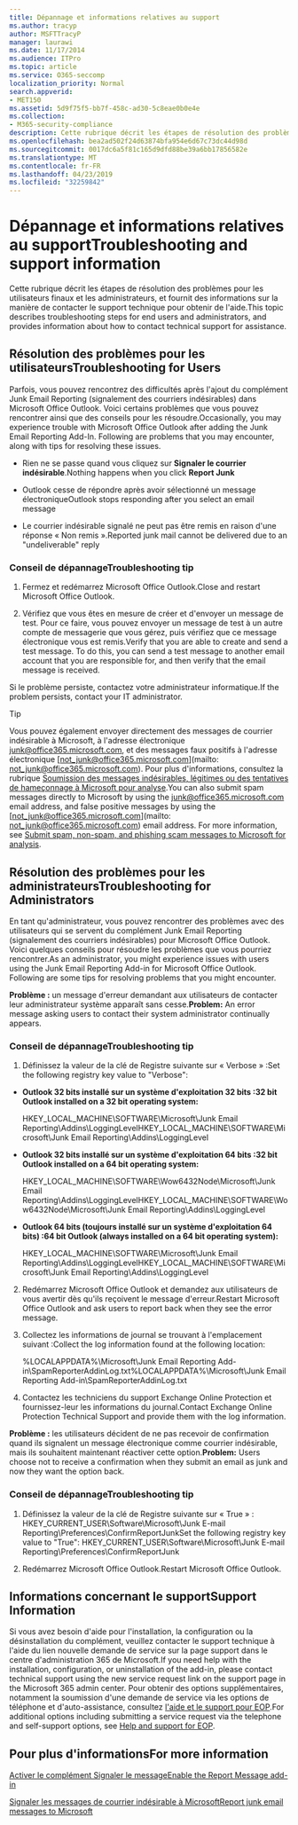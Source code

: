 ```yaml
---
title: Dépannage et informations relatives au support
ms.author: tracyp
author: MSFTTracyP
manager: laurawi
ms.date: 11/17/2014
ms.audience: ITPro
ms.topic: article
ms.service: O365-seccomp
localization_priority: Normal
search.appverid:
- MET150
ms.assetid: 5d9f75f5-bb7f-458c-ad30-5c8eae0b0e4e
ms.collection:
- M365-security-compliance
description: Cette rubrique décrit les étapes de résolution des problèmes pour les utilisateurs finaux et les administrateurs, et fournit des informations sur la manière de contacter le support technique pour obtenir de l'aide.
ms.openlocfilehash: bea2ad502f24d63874bfa954e6d67c73dc44d98d
ms.sourcegitcommit: 0017dc6a5f81c165d9dfd88be39a6bb17856582e
ms.translationtype: MT
ms.contentlocale: fr-FR
ms.lasthandoff: 04/23/2019
ms.locfileid: "32259842"
---
```

# <a name="troubleshooting-and-support-information"></a><span data-ttu-id="26f8c-103">Dépannage et informations relatives au support</span><span class="sxs-lookup"><span data-stu-id="26f8c-103">Troubleshooting and support information</span></span>

<span data-ttu-id="26f8c-104">Cette rubrique décrit les étapes de résolution des problèmes pour les utilisateurs finaux et les administrateurs, et fournit des informations sur la manière de contacter le support technique pour obtenir de l'aide.</span><span class="sxs-lookup"><span data-stu-id="26f8c-104">This topic describes troubleshooting steps for end users and administrators, and provides information about how to contact technical support for assistance.</span></span>
  
## <a name="troubleshooting-for-users"></a><span data-ttu-id="26f8c-105">Résolution des problèmes pour les utilisateurs</span><span class="sxs-lookup"><span data-stu-id="26f8c-105">Troubleshooting for Users</span></span>

<span data-ttu-id="26f8c-p101">Parfois, vous pouvez rencontrez des difficultés après l'ajout du complément Junk Email Reporting (signalement des courriers indésirables) dans Microsoft Office Outlook. Voici certains problèmes que vous pouvez rencontrer ainsi que des conseils pour les résoudre.</span><span class="sxs-lookup"><span data-stu-id="26f8c-p101">Occasionally, you may experience trouble with Microsoft Office Outlook after adding the Junk Email Reporting Add-In. Following are problems that you may encounter, along with tips for resolving these issues.</span></span> 
  
- <span data-ttu-id="26f8c-108">Rien ne se passe quand vous cliquez sur **Signaler le courrier indésirable**.</span><span class="sxs-lookup"><span data-stu-id="26f8c-108">Nothing happens when you click **Report Junk**</span></span>
    
- <span data-ttu-id="26f8c-109">Outlook cesse de répondre après avoir sélectionné un message électronique</span><span class="sxs-lookup"><span data-stu-id="26f8c-109">Outlook stops responding after you select an email message</span></span>
    
- <span data-ttu-id="26f8c-110">Le courrier indésirable signalé ne peut pas être remis en raison d'une réponse « Non remis ».</span><span class="sxs-lookup"><span data-stu-id="26f8c-110">Reported junk mail cannot be delivered due to an "undeliverable" reply</span></span>
    
### <a name="troubleshooting-tip"></a><span data-ttu-id="26f8c-111">Conseil de dépannage</span><span class="sxs-lookup"><span data-stu-id="26f8c-111">Troubleshooting tip</span></span>

1. <span data-ttu-id="26f8c-112">Fermez et redémarrez Microsoft Office Outlook.</span><span class="sxs-lookup"><span data-stu-id="26f8c-112">Close and restart Microsoft Office Outlook.</span></span>
    
2. <span data-ttu-id="26f8c-p102">Vérifiez que vous êtes en mesure de créer et d'envoyer un message de test. Pour ce faire, vous pouvez envoyer un message de test à un autre compte de messagerie que vous gérez, puis vérifiez que ce message électronique vous est remis.</span><span class="sxs-lookup"><span data-stu-id="26f8c-p102">Verify that you are able to create and send a test message. To do this, you can send a test message to another email account that you are responsible for, and then verify that the email message is received.</span></span>
    
<span data-ttu-id="26f8c-115">Si le problème persiste, contactez votre administrateur informatique.</span><span class="sxs-lookup"><span data-stu-id="26f8c-115">If the problem persists, contact your IT administrator.</span></span>
  
> [!TIP]
> <span data-ttu-id="26f8c-p103">Vous pouvez également envoyer directement des messages de courrier indésirable à Microsoft, à l'adresse électronique [junk@office365.microsoft.com](mailto:junk@office365.microsoft.com), et des messages faux positifs à l'adresse électronique [not_junk@office365.microsoft.com](mailto: not_junk@office365.microsoft.com). Pour plus d'informations, consultez la rubrique [Soumission des messages indésirables, légitimes ou des tentatives de hameçonnage à Microsoft pour analyse](submit-spam-non-spam-and-phishing-scam-messages-to-microsoft-for-analysis.md).</span><span class="sxs-lookup"><span data-stu-id="26f8c-p103">You can also submit spam messages directly to Microsoft by using the [junk@office365.microsoft.com](mailto:junk@office365.microsoft.com) email address, and false positive messages by using the [not_junk@office365.microsoft.com](mailto: not_junk@office365.microsoft.com) email address. For more information, see [Submit spam, non-spam, and phishing scam messages to Microsoft for analysis](submit-spam-non-spam-and-phishing-scam-messages-to-microsoft-for-analysis.md).</span></span> 
  
## <a name="troubleshooting-for-administrators"></a><span data-ttu-id="26f8c-118">Résolution des problèmes pour les administrateurs</span><span class="sxs-lookup"><span data-stu-id="26f8c-118">Troubleshooting for Administrators</span></span>

<span data-ttu-id="26f8c-p104">En tant qu'administrateur, vous pouvez rencontrer des problèmes avec des utilisateurs qui se servent du complément Junk Email Reporting (signalement des courriers indésirables) pour Microsoft Office Outlook. Voici quelques conseils pour résoudre les problèmes que vous pourriez rencontrer.</span><span class="sxs-lookup"><span data-stu-id="26f8c-p104">As an administrator, you might experience issues with users using the Junk Email Reporting Add-in for Microsoft Office Outlook. Following are some tips for resolving problems that you might encounter.</span></span> 
  
 <span data-ttu-id="26f8c-121">**Problème :** un message d'erreur demandant aux utilisateurs de contacter leur administrateur système apparaît sans cesse.</span><span class="sxs-lookup"><span data-stu-id="26f8c-121">**Problem:** An error message asking users to contact their system administrator continually appears.</span></span> 
  
### <a name="troubleshooting-tip"></a><span data-ttu-id="26f8c-122">Conseil de dépannage</span><span class="sxs-lookup"><span data-stu-id="26f8c-122">Troubleshooting tip</span></span>

1. <span data-ttu-id="26f8c-123">Définissez la valeur de la clé de Registre suivante sur « Verbose » :</span><span class="sxs-lookup"><span data-stu-id="26f8c-123">Set the following registry key value to "Verbose":</span></span>
    
  - <span data-ttu-id="26f8c-124">**Outlook 32 bits installé sur un système d'exploitation 32 bits :**</span><span class="sxs-lookup"><span data-stu-id="26f8c-124">**32 bit Outlook installed on a 32 bit operating system:**</span></span>
    
    <span data-ttu-id="26f8c-125">HKEY_LOCAL_MACHINE\SOFTWARE\Microsoft\Junk Email Reporting\Addins\LoggingLevel</span><span class="sxs-lookup"><span data-stu-id="26f8c-125">HKEY_LOCAL_MACHINE\SOFTWARE\Microsoft\Junk Email Reporting\Addins\LoggingLevel</span></span>
    
  - <span data-ttu-id="26f8c-126">**Outlook 32 bits installé sur un système d'exploitation 64 bits :**</span><span class="sxs-lookup"><span data-stu-id="26f8c-126">**32 bit Outlook installed on a 64 bit operating system:**</span></span>
    
    <span data-ttu-id="26f8c-127">HKEY_LOCAL_MACHINE\SOFTWARE\Wow6432Node\Microsoft\Junk Email Reporting\Addins\LoggingLevel</span><span class="sxs-lookup"><span data-stu-id="26f8c-127">HKEY_LOCAL_MACHINE\SOFTWARE\Wow6432Node\Microsoft\Junk Email Reporting\Addins\LoggingLevel</span></span>
    
  - <span data-ttu-id="26f8c-128">**Outlook 64 bits (toujours installé sur un système d'exploitation 64 bits) :**</span><span class="sxs-lookup"><span data-stu-id="26f8c-128">**64 bit Outlook (always installed on a 64 bit operating system):**</span></span>
    
    <span data-ttu-id="26f8c-129">HKEY_LOCAL_MACHINE\SOFTWARE\Microsoft\Junk Email Reporting\Addins\LoggingLevel</span><span class="sxs-lookup"><span data-stu-id="26f8c-129">HKEY_LOCAL_MACHINE\SOFTWARE\Microsoft\Junk Email Reporting\Addins\LoggingLevel</span></span>
    
2. <span data-ttu-id="26f8c-130">Redémarrez Microsoft Office Outlook et demandez aux utilisateurs de vous avertir dès qu'ils reçoivent le message d'erreur.</span><span class="sxs-lookup"><span data-stu-id="26f8c-130">Restart Microsoft Office Outlook and ask users to report back when they see the error message.</span></span>
    
3. <span data-ttu-id="26f8c-131">Collectez les informations de journal se trouvant à l'emplacement suivant :</span><span class="sxs-lookup"><span data-stu-id="26f8c-131">Collect the log information found at the following location:</span></span> 
    
    <span data-ttu-id="26f8c-132">%LOCALAPPDATA%\Microsoft\Junk Email Reporting Add-in\SpamReporterAddinLog.txt</span><span class="sxs-lookup"><span data-stu-id="26f8c-132">%LOCALAPPDATA%\Microsoft\Junk Email Reporting Add-in\SpamReporterAddinLog.txt</span></span>
    
4. <span data-ttu-id="26f8c-133">Contactez les techniciens du support Exchange Online Protection et fournissez-leur les informations du journal.</span><span class="sxs-lookup"><span data-stu-id="26f8c-133">Contact Exchange Online Protection Technical Support and provide them with the log information.</span></span> 
    
 <span data-ttu-id="26f8c-134">**Problème :** les utilisateurs décident de ne pas recevoir de confirmation quand ils signalent un message électronique comme courrier indésirable, mais ils souhaitent maintenant réactiver cette option.</span><span class="sxs-lookup"><span data-stu-id="26f8c-134">**Problem:** Users choose not to receive a confirmation when they submit an email as junk and now they want the option back.</span></span> 
  
### <a name="troubleshooting-tip"></a><span data-ttu-id="26f8c-135">Conseil de dépannage</span><span class="sxs-lookup"><span data-stu-id="26f8c-135">Troubleshooting tip</span></span>

1. <span data-ttu-id="26f8c-136">Définissez la valeur de la clé de Registre suivante sur « True » : HKEY_CURRENT_USER\Software\Microsoft\Junk E-mail Reporting\Preferences\ConfirmReportJunk</span><span class="sxs-lookup"><span data-stu-id="26f8c-136">Set the following registry key value to "True": HKEY_CURRENT_USER\Software\Microsoft\Junk E-mail Reporting\Preferences\ConfirmReportJunk</span></span>
    
2. <span data-ttu-id="26f8c-137">Redémarrez Microsoft Office Outlook.</span><span class="sxs-lookup"><span data-stu-id="26f8c-137">Restart Microsoft Office Outlook.</span></span>
    
## <a name="support-information"></a><span data-ttu-id="26f8c-138">Informations concernant le support</span><span class="sxs-lookup"><span data-stu-id="26f8c-138">Support Information</span></span>

<span data-ttu-id="26f8c-139">Si vous avez besoin d'aide pour l'installation, la configuration ou la désinstallation du complément, veuillez contacter le support technique à l'aide du lien nouvelle demande de service sur la page support dans le centre d'administration 365 de Microsoft.</span><span class="sxs-lookup"><span data-stu-id="26f8c-139">If you need help with the installation, configuration, or uninstallation of the add-in, please contact technical support using the new service request link on the support page in the Microsoft 365 admin center.</span></span> <span data-ttu-id="26f8c-140">Pour obtenir des options supplémentaires, notamment la soumission d'une demande de service via les options de téléphone et d'auto-assistance, consultez [l'aide et le support pour EOP](eop/help-and-support-for-eop.md).</span><span class="sxs-lookup"><span data-stu-id="26f8c-140">For additional options including submitting a service request via the telephone and self-support options, see [Help and support for EOP](eop/help-and-support-for-eop.md).</span></span>
  
## <a name="for-more-information"></a><span data-ttu-id="26f8c-141">Pour plus d'informations</span><span class="sxs-lookup"><span data-stu-id="26f8c-141">For more information</span></span>

[<span data-ttu-id="26f8c-142">Activer le complément Signaler le message</span><span class="sxs-lookup"><span data-stu-id="26f8c-142">Enable the Report Message add-in</span></span>](https://support.office.com/article/4250c4bc-6102-420b-9e0a-a95064837676)
  
[<span data-ttu-id="26f8c-143">Signaler les messages de courrier indésirable à Microsoft</span><span class="sxs-lookup"><span data-stu-id="26f8c-143">Report junk email messages to Microsoft</span></span>](report-junk-email-messages-to-microsoft.md)
  

